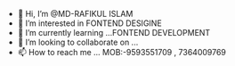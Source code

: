 - 👋 Hi, I’m @MD-RAFIKUL ISLAM
- 👀 I’m interested in FONTEND DESIGINE
- 🌱 I’m currently learning ...FONTEND DEVELOPMENT
- 💞️ I’m looking to collaborate on ...
- 📫 How to reach me ... MOB:-9593551709 , 7364009769

<!---
MD-RAFIKUL92/MD-RAFIKUL92 is a ✨ special ✨ repository because its `README.md` (this file) appears on your GitHub profile.
You can click the Preview link to take a look at your changes.
--->

